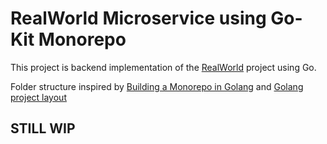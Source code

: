 # RealWorld Microservice using Go-Kit Monorepo

This project is backend implementation of the [RealWorld](https://github.com/gothinkster/realworld) project using Go.

Folder structure inspired by [Building a Monorepo in Golang](https://earthly.dev/blog/golang-monorepo/) and [Golang project layout](https://github.com/golang-standards/project-layout)

## STILL WIP
